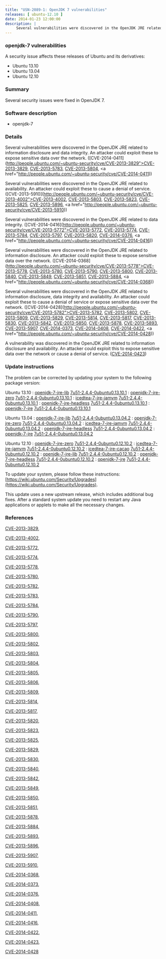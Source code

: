 ```yaml
---
title: "USN-2089-1: OpenJDK 7 vulnerabilities"
releases: [ ubuntu-12.10 ]
date: 2014-01-23 12:00:00
description: |
     Several vulnerabilities were discovered in the OpenJDK JRE related to information disclosure and data integrity. An attacker could exploit these to expose sensitive data over the network. ([CVE-2014-0411](http://people.ubuntu.com/~ubuntu-security/cve/CVE-2013-3829">CVE-2013-3829</a>, <a href="http://people.ubuntu.com/~ubuntu-security/cve/CVE-2013-5783">CVE-2013-5783</a>, <a href="http://people.ubuntu.com/~ubuntu-security/cve/CVE-2013-5804">CVE-2013-5804</a>, <a href="http://people.ubuntu.com/~ubuntu-security/cve/CVE-2014-0411))
--- 
```

 
### openjdk-7 vulnerabilities

A security issue affects these releases of Ubuntu and its derivatives:

* Ubuntu 13.10
* Ubuntu 13.04
* Ubuntu 12.10

### Summary

Several security issues were fixed in OpenJDK 7. 

### Software description

* openjdk-7 

### Details

 Several vulnerabilities were discovered in the OpenJDK JRE related to information disclosure and data integrity. An attacker could exploit these to expose sensitive data over the network. ([CVE-2014-0411](http://people.ubuntu.com/~ubuntu-security/cve/CVE-2013-3829">CVE-2013-3829</a>, <a href="http://people.ubuntu.com/~ubuntu-security/cve/CVE-2013-5783">CVE-2013-5783</a>, <a href="http://people.ubuntu.com/~ubuntu-security/cve/CVE-2013-5804">CVE-2013-5804</a>, <a href="http://people.ubuntu.com/~ubuntu-security/cve/CVE-2014-0411))

Several vulnerabilities were discovered in the OpenJDK JRE related to availability. An attacker could exploit these to cause a denial of service. ([CVE-2013-5910](http://people.ubuntu.com/~ubuntu-security/cve/CVE-2013-4002">CVE-2013-4002</a>, <a href="http://people.ubuntu.com/~ubuntu-security/cve/CVE-2013-5803">CVE-2013-5803</a>, <a href="http://people.ubuntu.com/~ubuntu-security/cve/CVE-2013-5823">CVE-2013-5823</a>, <a href="http://people.ubuntu.com/~ubuntu-security/cve/CVE-2013-5825">CVE-2013-5825</a>, <a href="http://people.ubuntu.com/~ubuntu-security/cve/CVE-2013-5896">CVE-2013-5896</a>, <a href="http://people.ubuntu.com/~ubuntu-security/cve/CVE-2013-5910))

Several vulnerabilities were discovered in the OpenJDK JRE related to data integrity. ([CVE-2014-0416](http://people.ubuntu.com/~ubuntu-security/cve/CVE-2013-5772">CVE-2013-5772</a>, <a href="http://people.ubuntu.com/~ubuntu-security/cve/CVE-2013-5774">CVE-2013-5774</a>, <a href="http://people.ubuntu.com/~ubuntu-security/cve/CVE-2013-5784">CVE-2013-5784</a>, <a href="http://people.ubuntu.com/~ubuntu-security/cve/CVE-2013-5797">CVE-2013-5797</a>, <a href="http://people.ubuntu.com/~ubuntu-security/cve/CVE-2013-5820">CVE-2013-5820</a>, <a href="http://people.ubuntu.com/~ubuntu-security/cve/CVE-2014-0376">CVE-2014-0376</a>, <a href="http://people.ubuntu.com/~ubuntu-security/cve/CVE-2014-0416))

Several vulnerabilities were discovered in the OpenJDK JRE related to information disclosure. An attacker could exploit these to expose sensitive data over the network. ([CVE-2014-0368](http://people.ubuntu.com/~ubuntu-security/cve/CVE-2013-5778">CVE-2013-5778</a>, <a href="http://people.ubuntu.com/~ubuntu-security/cve/CVE-2013-5780">CVE-2013-5780</a>, <a href="http://people.ubuntu.com/~ubuntu-security/cve/CVE-2013-5790">CVE-2013-5790</a>, <a href="http://people.ubuntu.com/~ubuntu-security/cve/CVE-2013-5800">CVE-2013-5800</a>, <a href="http://people.ubuntu.com/~ubuntu-security/cve/CVE-2013-5840">CVE-2013-5840</a>, <a href="http://people.ubuntu.com/~ubuntu-security/cve/CVE-2013-5849">CVE-2013-5849</a>, <a href="http://people.ubuntu.com/~ubuntu-security/cve/CVE-2013-5851">CVE-2013-5851</a>, <a href="http://people.ubuntu.com/~ubuntu-security/cve/CVE-2013-5884">CVE-2013-5884</a>, <a href="http://people.ubuntu.com/~ubuntu-security/cve/CVE-2014-0368))

Several vulnerabilities were discovered in the OpenJDK JRE related to information disclosure, data integrity and availability. An attacker could exploit these to cause a denial of service or expose sensitive data over the network. ([CVE-2014-0428](http://people.ubuntu.com/~ubuntu-security/cve/CVE-2013-5782">CVE-2013-5782</a>, <a href="http://people.ubuntu.com/~ubuntu-security/cve/CVE-2013-5802">CVE-2013-5802</a>, <a href="http://people.ubuntu.com/~ubuntu-security/cve/CVE-2013-5809">CVE-2013-5809</a>, <a href="http://people.ubuntu.com/~ubuntu-security/cve/CVE-2013-5829">CVE-2013-5829</a>, <a href="http://people.ubuntu.com/~ubuntu-security/cve/CVE-2013-5814">CVE-2013-5814</a>, <a href="http://people.ubuntu.com/~ubuntu-security/cve/CVE-2013-5817">CVE-2013-5817</a>, <a href="http://people.ubuntu.com/~ubuntu-security/cve/CVE-2013-5830">CVE-2013-5830</a>, <a href="http://people.ubuntu.com/~ubuntu-security/cve/CVE-2013-5842">CVE-2013-5842</a>, <a href="http://people.ubuntu.com/~ubuntu-security/cve/CVE-2013-5850">CVE-2013-5850</a>, <a href="http://people.ubuntu.com/~ubuntu-security/cve/CVE-2013-5878">CVE-2013-5878</a>, <a href="http://people.ubuntu.com/~ubuntu-security/cve/CVE-2013-5893">CVE-2013-5893</a>, <a href="http://people.ubuntu.com/~ubuntu-security/cve/CVE-2013-5907">CVE-2013-5907</a>, <a href="http://people.ubuntu.com/~ubuntu-security/cve/CVE-2014-0373">CVE-2014-0373</a>, <a href="http://people.ubuntu.com/~ubuntu-security/cve/CVE-2014-0408">CVE-2014-0408</a>, <a href="http://people.ubuntu.com/~ubuntu-security/cve/CVE-2014-0422">CVE-2014-0422</a>, <a href="http://people.ubuntu.com/~ubuntu-security/cve/CVE-2014-0428))

A vulnerability was discovered in the OpenJDK JRE related to information disclosure and availability. An attacker could exploit this to expose sensitive data over the network or cause a denial of service. ([CVE-2014-0423](http://people.ubuntu.com/~ubuntu-security/cve/CVE-2014-0423)) 

### Update instructions

The problem can be corrected by updating your system to the following package version:

Ubuntu 13.10
 : [openjdk-7-jre-lib](https://launchpad.net/ubuntu/+source/openjdk-7) <span> [7u51-2.4.4-0ubuntu0.13.10.1](https://launchpad.net/ubuntu/+source/openjdk-7/7u51-2.4.4-0ubuntu0.13.10.1) </span> 
 : [openjdk-7-jre-zero](https://launchpad.net/ubuntu/+source/openjdk-7) <span> [7u51-2.4.4-0ubuntu0.13.10.1](https://launchpad.net/ubuntu/+source/openjdk-7/7u51-2.4.4-0ubuntu0.13.10.1) </span> 
 : [icedtea-7-jre-jamvm](https://launchpad.net/ubuntu/+source/openjdk-7) <span> [7u51-2.4.4-0ubuntu0.13.10.1](https://launchpad.net/ubuntu/+source/openjdk-7/7u51-2.4.4-0ubuntu0.13.10.1) </span> 
 : [openjdk-7-jre-headless](https://launchpad.net/ubuntu/+source/openjdk-7) <span> [7u51-2.4.4-0ubuntu0.13.10.1](https://launchpad.net/ubuntu/+source/openjdk-7/7u51-2.4.4-0ubuntu0.13.10.1) </span> 
 : [openjdk-7-jre](https://launchpad.net/ubuntu/+source/openjdk-7) <span> [7u51-2.4.4-0ubuntu0.13.10.1](https://launchpad.net/ubuntu/+source/openjdk-7/7u51-2.4.4-0ubuntu0.13.10.1) </span> 

Ubuntu 13.04
 : [openjdk-7-jre-lib](https://launchpad.net/ubuntu/+source/openjdk-7) <span> [7u51-2.4.4-0ubuntu0.13.04.2](https://launchpad.net/ubuntu/+source/openjdk-7/7u51-2.4.4-0ubuntu0.13.04.2) </span> 
 : [openjdk-7-jre-zero](https://launchpad.net/ubuntu/+source/openjdk-7) <span> [7u51-2.4.4-0ubuntu0.13.04.2](https://launchpad.net/ubuntu/+source/openjdk-7/7u51-2.4.4-0ubuntu0.13.04.2) </span> 
 : [icedtea-7-jre-jamvm](https://launchpad.net/ubuntu/+source/openjdk-7) <span> [7u51-2.4.4-0ubuntu0.13.04.2](https://launchpad.net/ubuntu/+source/openjdk-7/7u51-2.4.4-0ubuntu0.13.04.2) </span> 
 : [openjdk-7-jre-headless](https://launchpad.net/ubuntu/+source/openjdk-7) <span> [7u51-2.4.4-0ubuntu0.13.04.2](https://launchpad.net/ubuntu/+source/openjdk-7/7u51-2.4.4-0ubuntu0.13.04.2) </span> 
 : [openjdk-7-jre](https://launchpad.net/ubuntu/+source/openjdk-7) <span> [7u51-2.4.4-0ubuntu0.13.04.2](https://launchpad.net/ubuntu/+source/openjdk-7/7u51-2.4.4-0ubuntu0.13.04.2) </span> 

Ubuntu 12.10
 : [openjdk-7-jre-zero](https://launchpad.net/ubuntu/+source/openjdk-7) <span> [7u51-2.4.4-0ubuntu0.12.10.2](https://launchpad.net/ubuntu/+source/openjdk-7/7u51-2.4.4-0ubuntu0.12.10.2) </span> 
 : [icedtea-7-jre-jamvm](https://launchpad.net/ubuntu/+source/openjdk-7) <span> [7u51-2.4.4-0ubuntu0.12.10.2](https://launchpad.net/ubuntu/+source/openjdk-7/7u51-2.4.4-0ubuntu0.12.10.2) </span> 
 : [icedtea-7-jre-cacao](https://launchpad.net/ubuntu/+source/openjdk-7) <span> [7u51-2.4.4-0ubuntu0.12.10.2](https://launchpad.net/ubuntu/+source/openjdk-7/7u51-2.4.4-0ubuntu0.12.10.2) </span> 
 : [openjdk-7-jre-lib](https://launchpad.net/ubuntu/+source/openjdk-7) <span> [7u51-2.4.4-0ubuntu0.12.10.2](https://launchpad.net/ubuntu/+source/openjdk-7/7u51-2.4.4-0ubuntu0.12.10.2) </span> 
 : [openjdk-7-jre-headless](https://launchpad.net/ubuntu/+source/openjdk-7) <span> [7u51-2.4.4-0ubuntu0.12.10.2](https://launchpad.net/ubuntu/+source/openjdk-7/7u51-2.4.4-0ubuntu0.12.10.2) </span> 
 : [openjdk-7-jre](https://launchpad.net/ubuntu/+source/openjdk-7) <span> [7u51-2.4.4-0ubuntu0.12.10.2](https://launchpad.net/ubuntu/+source/openjdk-7/7u51-2.4.4-0ubuntu0.12.10.2) </span> 

To update your system, please follow these instructions: [https://wiki.ubuntu.com/Security/Upgrades](https://wiki.ubuntu.com/Security/Upgrades).

This update uses a new upstream release, which includes additional bug fixes. After a standard system update you need to restart any Java applications or applets to make all the necessary changes. 

### References

 [CVE-2013-3829](http://people.ubuntu.com/~ubuntu-security/cve/CVE-2013-3829), 

 [CVE-2013-4002](http://people.ubuntu.com/~ubuntu-security/cve/CVE-2013-4002), 

 [CVE-2013-5772](http://people.ubuntu.com/~ubuntu-security/cve/CVE-2013-5772), 

 [CVE-2013-5774](http://people.ubuntu.com/~ubuntu-security/cve/CVE-2013-5774), 

 [CVE-2013-5778](http://people.ubuntu.com/~ubuntu-security/cve/CVE-2013-5778), 

 [CVE-2013-5780](http://people.ubuntu.com/~ubuntu-security/cve/CVE-2013-5780), 

 [CVE-2013-5782](http://people.ubuntu.com/~ubuntu-security/cve/CVE-2013-5782), 

 [CVE-2013-5783](http://people.ubuntu.com/~ubuntu-security/cve/CVE-2013-5783), 

 [CVE-2013-5784](http://people.ubuntu.com/~ubuntu-security/cve/CVE-2013-5784), 

 [CVE-2013-5790](http://people.ubuntu.com/~ubuntu-security/cve/CVE-2013-5790), 

 [CVE-2013-5797](http://people.ubuntu.com/~ubuntu-security/cve/CVE-2013-5797), 

 [CVE-2013-5800](http://people.ubuntu.com/~ubuntu-security/cve/CVE-2013-5800), 

 [CVE-2013-5802](http://people.ubuntu.com/~ubuntu-security/cve/CVE-2013-5802), 

 [CVE-2013-5803](http://people.ubuntu.com/~ubuntu-security/cve/CVE-2013-5803), 

 [CVE-2013-5804](http://people.ubuntu.com/~ubuntu-security/cve/CVE-2013-5804), 

 [CVE-2013-5805](http://people.ubuntu.com/~ubuntu-security/cve/CVE-2013-5805), 

 [CVE-2013-5806](http://people.ubuntu.com/~ubuntu-security/cve/CVE-2013-5806), 

 [CVE-2013-5809](http://people.ubuntu.com/~ubuntu-security/cve/CVE-2013-5809), 

 [CVE-2013-5814](http://people.ubuntu.com/~ubuntu-security/cve/CVE-2013-5814), 

 [CVE-2013-5817](http://people.ubuntu.com/~ubuntu-security/cve/CVE-2013-5817), 

 [CVE-2013-5820](http://people.ubuntu.com/~ubuntu-security/cve/CVE-2013-5820), 

 [CVE-2013-5823](http://people.ubuntu.com/~ubuntu-security/cve/CVE-2013-5823), 

 [CVE-2013-5825](http://people.ubuntu.com/~ubuntu-security/cve/CVE-2013-5825), 

 [CVE-2013-5829](http://people.ubuntu.com/~ubuntu-security/cve/CVE-2013-5829), 

 [CVE-2013-5830](http://people.ubuntu.com/~ubuntu-security/cve/CVE-2013-5830), 

 [CVE-2013-5840](http://people.ubuntu.com/~ubuntu-security/cve/CVE-2013-5840), 

 [CVE-2013-5842](http://people.ubuntu.com/~ubuntu-security/cve/CVE-2013-5842), 

 [CVE-2013-5849](http://people.ubuntu.com/~ubuntu-security/cve/CVE-2013-5849), 

 [CVE-2013-5850](http://people.ubuntu.com/~ubuntu-security/cve/CVE-2013-5850), 

 [CVE-2013-5851](http://people.ubuntu.com/~ubuntu-security/cve/CVE-2013-5851), 

 [CVE-2013-5878](http://people.ubuntu.com/~ubuntu-security/cve/CVE-2013-5878), 

 [CVE-2013-5884](http://people.ubuntu.com/~ubuntu-security/cve/CVE-2013-5884), 

 [CVE-2013-5893](http://people.ubuntu.com/~ubuntu-security/cve/CVE-2013-5893), 

 [CVE-2013-5896](http://people.ubuntu.com/~ubuntu-security/cve/CVE-2013-5896), 

 [CVE-2013-5907](http://people.ubuntu.com/~ubuntu-security/cve/CVE-2013-5907), 

 [CVE-2013-5910](http://people.ubuntu.com/~ubuntu-security/cve/CVE-2013-5910), 

 [CVE-2014-0368](http://people.ubuntu.com/~ubuntu-security/cve/CVE-2014-0368), 

 [CVE-2014-0373](http://people.ubuntu.com/~ubuntu-security/cve/CVE-2014-0373), 

 [CVE-2014-0376](http://people.ubuntu.com/~ubuntu-security/cve/CVE-2014-0376), 

 [CVE-2014-0408](http://people.ubuntu.com/~ubuntu-security/cve/CVE-2014-0408), 

 [CVE-2014-0411](http://people.ubuntu.com/~ubuntu-security/cve/CVE-2014-0411), 

 [CVE-2014-0416](http://people.ubuntu.com/~ubuntu-security/cve/CVE-2014-0416), 

 [CVE-2014-0422](http://people.ubuntu.com/~ubuntu-security/cve/CVE-2014-0422), 

 [CVE-2014-0423](http://people.ubuntu.com/~ubuntu-security/cve/CVE-2014-0423), 

 [CVE-2014-0428](http://people.ubuntu.com/~ubuntu-security/cve/CVE-2014-0428)
 
